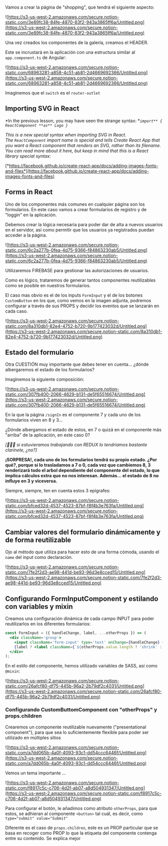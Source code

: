 Vamos a crear la página de "shopping", que tendrá el siguiente aspecto:

![https://s3-us-west-2.amazonaws.com/secure.notion-static.com/3e89fc38-84fe-4870-83f2-943a3865ff6a/Untitled.png](https://s3-us-west-2.amazonaws.com/secure.notion-static.com/3e89fc38-84fe-4870-83f2-943a3865ff6a/Untitled.png)

Una vez creados los componentes de la galería, creamos el HEADER.

Este se incrustará en la aplicación con una estructura similar al `app.component.ts` de Angular:

![https://s3-us-west-2.amazonaws.com/secure.notion-static.com/68963281-a858-4c51-ab81-2d4669692366/Untitled.png](https://s3-us-west-2.amazonaws.com/secure.notion-static.com/68963281-a858-4c51-ab81-2d4669692366/Untitled.png)

Imaginemos que el `switch` es el `router-outlet`

## Importing SVG in React

*In the previous lesson, you may have seen the strange syntax: **`import** { ReactComponent **as** Logo }`*

*This is a new special syntax when importing SVG in React. The `ReactComponent` import name is special and tells Create React App that you want a React component that renders an SVG, rather than its filename. You can read more about it here, but keep in mind that this is a React library special syntax:*

[*https://facebook.github.io/create-react-app/docs/adding-images-fonts-and-files*](https://facebook.github.io/create-react-app/docs/adding-images-fonts-and-files)

## Forms in React

Uno de los componentes más comunes en cualquier página son los formularios. En este caso vamos a crear formularios de registro y de "loggin" en la aplicación.

Debemos crear la lógica necesaria para poder dar de alta a nuevos usuarios en el servidor, así como permitir que los usuarios ya registrados puedan acceder a la página.

![https://s3-us-west-2.amazonaws.com/secure.notion-static.com/6c2a277b-0fea-4d75-9366-f84863230ab5/Untitled.png](https://s3-us-west-2.amazonaws.com/secure.notion-static.com/6c2a277b-0fea-4d75-9366-f84863230ab5/Untitled.png)

Utilizaremos FIREBASE para gestionar las autorizaciones de usuarios.

Como es lógico, trataremos de generar tantos componentes reutilizables como se posible en nuestros formularios.

El caso mas obvio es el de los inputs `FormInput` y el de los botones `CustomButton` en los que, como vemos en la imagen adjunta, podremos configurar a través de sus PROPS y decidir los eventos que se lanzarán en cada caso.

![https://s3-us-west-2.amazonaws.com/secure.notion-static.com/8a310db1-82e4-4752-b720-9b177423032d/Untitled.png](https://s3-us-west-2.amazonaws.com/secure.notion-static.com/8a310db1-82e4-4752-b720-9b177423032d/Untitled.png)

## Estado del formulario

Otra CUESTIÓN muy importante que debes tener en cuenta... ¿dónde albergaremos el estado de los formularios?

Imaginemos la siguiente composición:

![https://s3-us-west-2.amazonaws.com/secure.notion-static.com/307fb400-2066-4629-b131-de5f65516674/Untitled.png](https://s3-us-west-2.amazonaws.com/secure.notion-static.com/307fb400-2066-4629-b131-de5f65516674/Untitled.png)

En la que la página `/signIn` es el componente 7 y cada uno de los formularios viven en 8 y 3...

¿Dónde albergamos el estado de estos, en 7 o quizá en el componente más "arriba" de la aplicación, en este caso 0?

*[🧙🏿‍♂️ si estuvieramos trabajando con REDUX lo tendríamos bastante clarinete, ¿no?]*

**¡SORPRESA!, cada uno de los formularios tendrá su propio estado. ¿Por qué?, porque si lo trasladamos a 7 o 0, cada vez que cambiemos 8, 3 renderizará todo el arbol dependiente del componente del estado, lo que implica cálculos extra que no nos interesan. Además... el estado de 8 no influye en 3 y viceversa.**

Siempre, siempre, ten en cuenta estos 3 epígrafes:

![https://s3-us-west-2.amazonaws.com/secure.notion-static.com/bfced32d-4537-4523-87bf-f8f4b3e763fa/Untitled.png](https://s3-us-west-2.amazonaws.com/secure.notion-static.com/bfced32d-4537-4523-87bf-f8f4b3e763fa/Untitled.png)

## Cambiar valores del formulario dinámicamente y de forma reutilizable

Ojo al método que utiliza para hacer esto de una forma cómoda, usando el `name` del input como declaración.

![https://s3-us-west-2.amazonaws.com/secure.notion-static.com/7fe2f2d3-ae98-441d-be93-96d3e8cced15/Untitled.png](https://s3-us-west-2.amazonaws.com/secure.notion-static.com/7fe2f2d3-ae98-441d-be93-96d3e8cced15/Untitled.png)

## Configurando FormInputComponent y estilando con variables y mixin

Creamos una configuración dinámica de cada campo INPUT para poder reutilizarlos en los diferentes formularios:

```jsx
const FormInput = ({ handleChange, label, ...otherProps }) => (
  <div className='group'>
    <input className='form-input' type='text' onChange={handleChange} {...otherProps} />
    {label ? <label className={`${otherProps.value.length ? 'shrink' : ''} form-input-label`}>{label}</label> : null}
  </div>
);
```

En el estilo del componente, hemos utilizado variables de SASS, así como `@mixin`:

![https://s3-us-west-2.amazonaws.com/secure.notion-static.com/26afcf80-df75-445b-96a2-2b79df2c4031/Untitled.png](https://s3-us-west-2.amazonaws.com/secure.notion-static.com/26afcf80-df75-445b-96a2-2b79df2c4031/Untitled.png)

### Configurando CustomButtomComponent con "otherProps" y props.children

Crearemos un componente reutilizable nuevamente ("presentational component"), para que sea lo suficientemente flexible para poder ser utilizado en múltiples sitios

![https://s3-us-west-2.amazonaws.com/secure.notion-static.com/a7dd065b-4a0f-4093-93c1-dd54ccc6446f/Untitled.png](https://s3-us-west-2.amazonaws.com/secure.notion-static.com/a7dd065b-4a0f-4093-93c1-dd54ccc6446f/Untitled.png)

Vemos un tema importante ...

![https://s3-us-west-2.amazonaws.com/secure.notion-static.com/f8917c5c-c706-4d2f-ab07-a8d504931347/Untitled.png](https://s3-us-west-2.amazonaws.com/secure.notion-static.com/f8917c5c-c706-4d2f-ab07-a8d504931347/Untitled.png)

Para configurar el botón, le añadimos como atributo `otherProps`, para que estos, se adhieran al componente `<button>` tal cuál, es decir, como `type="submit" value="Submit"`

Diferente es el caso de `props.children`, este es un PROP particular que se basa en recoger como PROP lo que la etiqueta del componente contenga entre su contenido. Se explica mejor
